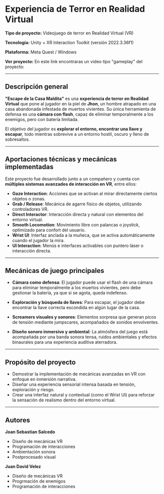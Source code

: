 # Experiencia de Terror en Realidad Virtual

**Tipo de proyecto:** Videojuego de terror en Realidad Virtual (VR)  

**Tecnología:** Unity + XR Interaction Toolkit  (versión 2022.3.36f1)

**Plataforma:** Meta Quest / Windows

**Ver proyecto:** En este link encontraras un video tipo "gameplay" del proyecto:


---

##  Descripción general

**"Escape de la Casa Maldita"** es una **experiencia de terror en Realidad Virtual** que pone al jugador en la piel de **Jhon**, un hombre atrapado en una casa abandonada infestada de muertos vivientes. Su única herramienta de defensa es una **cámara con flash**, capaz de eliminar temporalmente a los enemigos, pero con batería limitada.

El objetivo del jugador es **explorar el entorno, encontrar una llave y escapar**, todo mientras sobrevive a un entorno hostil, oscuro y lleno de sobresaltos.

---

##  Aportaciones técnicas y mecánicas implementadas

Este proyecto fue desarrollado junto a un compañero y cuenta con **múltiples sistemas avanzados de interacción en VR**, entre ellos:

-  **Gaze Interaction**: Acciones que se activan al mirar directamente ciertos objetos o zonas.
-  **Grab / Release**: Mecánica de agarre físico de objetos, utilizando controladores VR.
-  **Direct Interactor**: Interacción directa y natural con elementos del entorno virtual.
-  **Smooth Locomotion**: Movimiento libre con palancas o joystick, optimizado para confort del usuario.
-  **Wrist UI**: Interfaz anclada a la muñeca, que se activa automáticamente cuando el jugador la mira.
-  **UI Interaction**: Menús e interfaces activables con puntero láser o interacción directa.

---

##  Mecánicas de juego principales

-  **Cámara como defensa**: El jugador puede usar el flash de una cámara para eliminar temporalmente a los muertos vivientes, pero debe gestionar la batería, ya que si se agota, queda indefenso.
  
-  **Exploración y búsqueda de llaves**: Para escapar, el jugador debe encontrar la llave correcta escondida en algún lugar de la casa.

-  **Screamers visuales y sonoros**: Elementos sorpresa que generan picos de tensión mediante jumpscares, acompañados de sonidos envolventes.

-  **Diseño sonoro inmersivo y ambiental**: La atmósfera del juego está acompañada por una banda sonora tensa, ruidos ambientales y efectos binaurales para una experiencia auditiva aterradora.

---

##  Propósito del proyecto

- Demostrar la implementación de mecánicas avanzadas en VR con enfoque en inmersión narrativa.
- Diseñar una experiencia sensorial intensa basada en tensión, exploración y riesgo.
- Crear una interfaz natural y contextual (como el Wrist UI) para reforzar la sensación de realismo dentro del entorno virtual.

---

##  Autores

**Joan Sebastian Salcedo**  
- Diseño de mecánicas VR  
- Programación de interacciones  
- Ambientación sonora
- Postprocesado visual


**Juan David Velez**  
- Diseño de mecánicas VR 
- Progrmación de enemigos
- Programación de interacciones  
